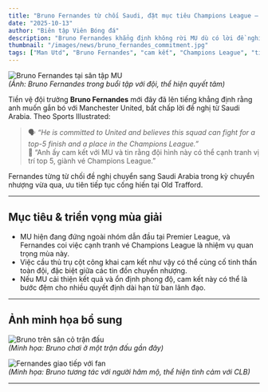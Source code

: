 ```yaml
---
title: "Bruno Fernandes từ chối Saudi, đặt mục tiêu Champions League — Cam kết mạnh mẽ với Quỷ đỏ"
date: "2025-10-13"
author: "Biên tập Viên Bóng đá"
description: "Bruno Fernandes khẳng định không rời MU dù có lời đề nghị từ Saudi Arabia, đồng thời đặt mục tiêu đưa Quỷ đỏ trở lại Champions League mùa này."
thumbnail: "/images/news/bruno_fernandes_commitment.jpg"
tags: ["Man Utd", "Bruno Fernandes", "cam kết", "Champions League", "tin mới"]
---
```


![Bruno Fernandes tại sân tập MU](/images/news/bruno_fernandes_commitment_2.jpg)  
_(Ảnh: Bruno Fernandes trong buổi tập với đội, thể hiện quyết tâm)_

Tiền vệ đội trưởng **Bruno Fernandes** mới đây đã lên tiếng khẳng định rằng anh muốn gắn bó với Manchester United, bất chấp lời đề nghị từ Saudi Arabia. Theo Sports Illustrated:

> 🗣️ _“He is committed to United and believes this squad can fight for a top-5 finish and a place in the Champions League.”_  
> 💬 “Anh ấy cam kết với MU và tin rằng đội hình này có thể cạnh tranh vị trí top 5, giành vé Champions League.”

Fernandes từng từ chối đề nghị chuyển sang Saudi Arabia trong kỳ chuyển nhượng vừa qua, ưu tiên tiếp tục cống hiến tại Old Trafford.

---

## Mục tiêu & triển vọng mùa giải

- MU hiện đang đứng ngoài nhóm dẫn đầu tại Premier League, và Fernandes coi việc cạnh tranh vé Champions League là nhiệm vụ quan trọng mùa này.
- Việc cầu thủ trụ cột công khai cam kết như vậy có thể củng cố tinh thần toàn đội, đặc biệt giữa các tin đồn chuyển nhượng.
- Nếu MU cải thiện kết quả và ổn định phong độ, cam kết này có thể là bước đệm cho nhiều quyết định dài hạn từ ban lãnh đạo.

---

## Ảnh minh họa bổ sung

![Bruno trên sân cỏ trận đấu](/images/news/bruno_on_field.jpg)  
_(Minh họa: Bruno chơi ở một trận đấu gần đây)_

![Fernandes giao tiếp với fan](/images/news/bruno_with_fans.jpg)  
_(Minh họa: Bruno tương tác với người hâm mộ, thể hiện tình cảm với CLB)_

---
